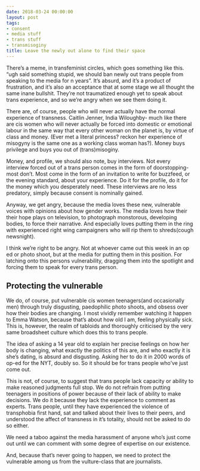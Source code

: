 ```yaml
---
date: 2018-03-24 00:00:00
layout: post
tags:
- consent
- media stuff
- trans stuff
- transmisoginy
title: Leave the newly out alone to find their space
---
```


There’s a meme, in transfeminist circles, which goes something like this. “ugh <newly out trans person> said something stupid, we should ban newly out trans people from speaking to the media for n years”. It’s absurd, and it’s a product of frustration, and it’s also an acceptance that at some stage we all thought the same inane bullshit. They’re not traumatized enough yet to speak about trans experience, and so we’re angry when we see them doing it.


There are, of course, people who will never actually have the normal experience of transness. Caitlin Jenner, India Wiloughby- much like there are cis women who will never actually be forced into domestic or emotional labour in the same way that every other woman on the planet is, by virtue of class and money. (Ever met a literal princess? reckon her experience of misogyny is the same one as a working class woman has?). Money buys privilege and buys you out of (trans)misoginy.


Money, and profile, we should also note, buy interviews. Not every interview forced out of a trans person comes in the form of doorstopping- most don’t. Most come in the form of an invitation to write for buzzfeed, or the evening standard, about your experience. Do it for the profile, do it for the money which you desperately need. These interviews are no less predatory, simply because consent is nominally gained.


Anyway, we get angry, because the media loves these new, vulnerable voices with opinions about how gender works. The media loves how their their hope plays on television, to photograph monstorous, developing bodies, to force their narrative. And especially loves putting them in the ring with experienced right wing campaigners who will rip them to shreds(cough newsnight).


I think we’re right to be angry. Not at whoever came out this week in an op ed or photo shoot, but at the media for putting them in this position. For latching onto this persons vulnerability, dragging them into the spotlight and forcing them to speak for every trans person.


## Protecting the vulnerable


We do, of course, put vulnerable cis women teenagers(and occasionally men) through truly disgusting, paedophilic photo shoots, and obsess over how their bodies are changing. I most vividly remember watching it happen to Emma Watson, because that’s about how old I am, feeling physically sick. This is, however, the realm of tabloids and thoroughly criticised by the very same broadsheet culture which does this to trans people.


The idea of asking a 14 year old to explain her precise feelings on how her body is changing, what exactly the politics of this are, and who exactly it is she’s dating, is absurd and disgusting. Asking her to do it in 2000 words of op-ed for the NYT, doubly so. So it should be for trans people who’ve just come out.


This is not, of course, to suggest that trans people lack capacity or ability to make reasoned judgments full stop. We do not refrain from putting teenagers in positions of power because of their lack of ability to make decisions. We do it because they lack the experience to comment as experts. Trans people, until they have experienced the violence of transphobia first hand, sat and talked about their lives to their peers, and understood the affect of transness in it’s totality, should not be asked to do so either.


We need a taboo against the media harassment of anyone who’s just come out until we can comment with some degree of expertise on our existence.


And, because that’s never going to happen, we need to protect the vulnerable among us from the vulture-class that are journalists.


